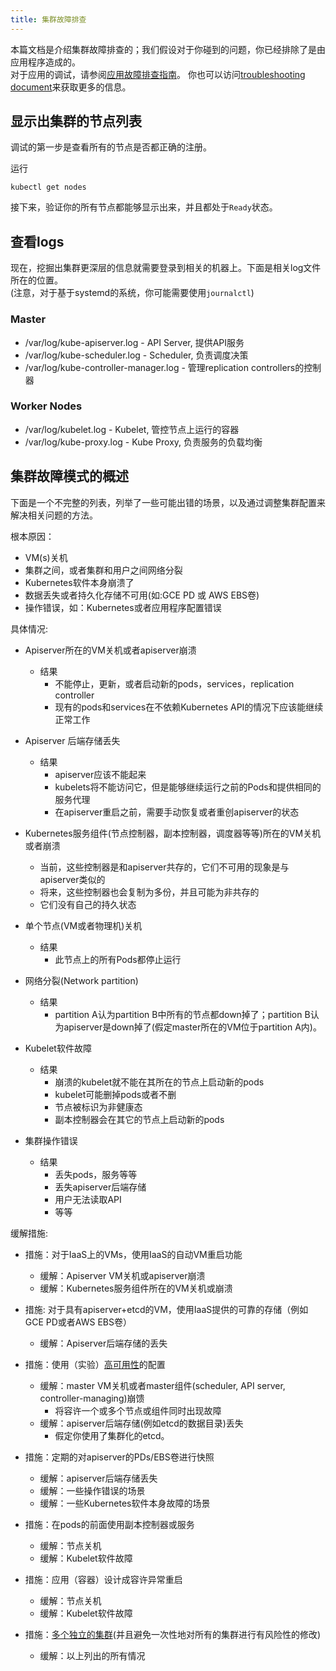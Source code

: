 ```yaml
---
title: 集群故障排查
---
```


本篇文档是介绍集群故障排查的；我们假设对于你碰到的问题，你已经排除了是由应用程序造成的。  
对于应用的调试，请参阅[应用故障排查指南](/cn/docs/tasks/debug-application-cluster/debug-application)。
你也可以访问[troubleshooting document](/docs/troubleshooting/)来获取更多的信息。

## 显示出集群的节点列表

调试的第一步是查看所有的节点是否都正确的注册。

运行

```shell
kubectl get nodes
```

接下来，验证你的所有节点都能够显示出来，并且都处于`Ready`状态。

## 查看logs

现在，挖掘出集群更深层的信息就需要登录到相关的机器上。下面是相关log文件所在的位置。  
(注意，对于基于systemd的系统，你可能需要使用`journalctl`)


### Master

   * /var/log/kube-apiserver.log - API Server, 提供API服务
   * /var/log/kube-scheduler.log - Scheduler, 负责调度决策
   * /var/log/kube-controller-manager.log - 管理replication controllers的控制器

### Worker Nodes

   * /var/log/kubelet.log - Kubelet, 管控节点上运行的容器
   * /var/log/kube-proxy.log - Kube Proxy, 负责服务的负载均衡

## 集群故障模式的概述

下面是一个不完整的列表，列举了一些可能出错的场景，以及通过调整集群配置来解决相关问题的方法。

根本原因：

  - VM(s)关机
  - 集群之间，或者集群和用户之间网络分裂
  - Kubernetes软件本身崩溃了
  - 数据丢失或者持久化存储不可用(如:GCE PD 或 AWS EBS卷)
  - 操作错误，如：Kubernetes或者应用程序配置错误

具体情况:

  - Apiserver所在的VM关机或者apiserver崩溃
    - 结果
      - 不能停止，更新，或者启动新的pods，services，replication controller
      - 现有的pods和services在不依赖Kubernetes API的情况下应该能继续正常工作
  - Apiserver 后端存储丢失
    - 结果
      - apiserver应该不能起来
      - kubelets将不能访问它，但是能够继续运行之前的Pods和提供相同的服务代理
      - 在apiserver重启之前，需要手动恢复或者重创apiserver的状态
	    
  - Kubernetes服务组件(节点控制器，副本控制器，调度器等等)所在的VM关机或者崩溃
    - 当前，这些控制器是和apiserver共存的，它们不可用的现象是与apiserver类似的
    - 将来，这些控制器也会复制为多份，并且可能为非共存的
    - 它们没有自己的持久状态
  - 单个节点(VM或者物理机)关机
    - 结果
      - 此节点上的所有Pods都停止运行
  - 网络分裂(Network partition)
    - 结果
      - partition A认为partition B中所有的节点都down掉了；partition B认为apiserver是down掉了(假定master所在的VM位于partition A内)。
  - Kubelet软件故障
    - 结果
      - 崩溃的kubelet就不能在其所在的节点上启动新的pods
      - kubelet可能删掉pods或者不删
      - 节点被标识为非健康态
      - 副本控制器会在其它的节点上启动新的pods
  - 集群操作错误
    - 结果
      - 丢失pods，服务等等
      - 丢失apiserver后端存储
      - 用户无法读取API
      - 等等

缓解措施:

- 措施：对于IaaS上的VMs，使用IaaS的自动VM重启功能
  - 缓解：Apiserver VM关机或apiserver崩溃
  - 缓解：Kubernetes服务组件所在的VM关机或崩溃

- 措施: 对于具有apiserver+etcd的VM，使用IaaS提供的可靠的存储（例如GCE PD或者AWS EBS卷）
  - 缓解：Apiserver后端存储的丢失

- 措施：使用（实验）[高可用性](/docs/admin/high-availability)的配置
  - 缓解：master VM关机或者master组件(scheduler, API server, controller-managing)崩馈
    - 将容许一个或多个节点或组件同时出现故障
  - 缓解：apiserver后端存储(例如etcd的数据目录)丢失
    - 假定你使用了集群化的etcd。

- 措施：定期的对apiserver的PDs/EBS卷进行快照
  - 缓解：apiserver后端存储丢失
  - 缓解：一些操作错误的场景
  - 缓解：一些Kubernetes软件本身故障的场景

- 措施：在pods的前面使用副本控制器或服务
  - 缓解：节点关机
  - 缓解：Kubelet软件故障

- 措施：应用（容器）设计成容许异常重启
  - 缓解：节点关机
  - 缓解：Kubelet软件故障

- 措施：[多个独立的集群](/docs/admin/multi-cluster)(并且避免一次性地对所有的集群进行有风险性的修改)
  - 缓解：以上列出的所有情况

